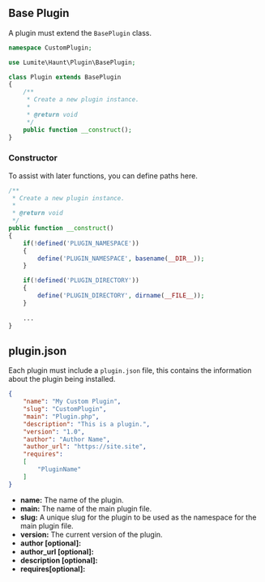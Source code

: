## Base Plugin
A plugin must extend the `BasePlugin` class.

```php
namespace CustomPlugin;

use Lumite\Haunt\Plugin\BasePlugin;

class Plugin extends BasePlugin
{
	/**
	 * Create a new plugin instance.
	 *
	 * @return void
	 */
	public function __construct();
}
```

### Constructor
To assist with later functions, you can define paths here.

```php
/**
 * Create a new plugin instance.
 *
 * @return void
 */
public function __construct()
{
	if(!defined('PLUGIN_NAMESPACE'))
	{
		define('PLUGIN_NAMESPACE', basename(__DIR__));
	}

	if(!defined('PLUGIN_DIRECTORY'))
	{
		define('PLUGIN_DIRECTORY', dirname(__FILE__));
	}
		
	...
}
```

## plugin.json
Each plugin must include a `plugin.json` file, this contains the information about the plugin being installed.

```json
{
	"name": "My Custom Plugin",
	"slug": "CustomPlugin",
	"main": "Plugin.php",
	"description": "This is a plugin.",
	"version": "1.0",
	"author": "Author Name",
	"author_url": "https://site.site",
	"requires":
	[
		"PluginName"
	]
}
```

- **name:** The name of the plugin.
- **main:** The name of the main plugin file.
- **slug:** A unique slug for the plugin to be used as the namespace for the main plugin file.
- **version:** The current version of the plugin.
- **author [optional]:**
- **author_url [optional]:**
- **description [optional]:**
- **requires[optional]:**